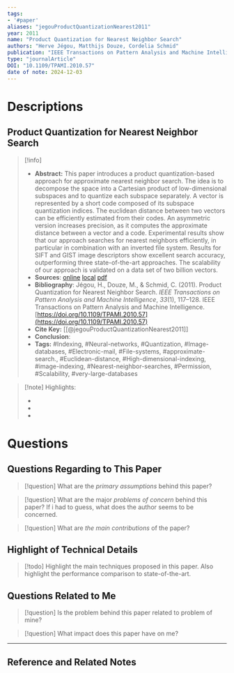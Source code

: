 ```yaml
---
tags:
- '#paper'
aliases: "jegouProductQuantizationNearest2011"
year: 2011
name: "Product Quantization for Nearest Neighbor Search"
authors: "Herve Jégou, Matthijs Douze, Cordelia Schmid"
publication: "IEEE Transactions on Pattern Analysis and Machine Intelligence"
type: "journalArticle"
DOI: "10.1109/TPAMI.2010.57"
date of note: 2024-12-03 
---
```

# Descriptions

## Product Quantization for Nearest Neighbor Search 
> [!info] 
> - **Abstract:** This paper introduces a product quantization-based approach for approximate nearest neighbor search. The idea is to decompose the space into a Cartesian product of low-dimensional subspaces and to quantize each subspace separately. A vector is represented by a short code composed of its subspace quantization indices. The euclidean distance between two vectors can be efficiently estimated from their codes. An asymmetric version increases precision, as it computes the approximate distance between a vector and a code. Experimental results show that our approach searches for nearest neighbors efficiently, in particular in combination with an inverted file system. Results for SIFT and GIST image descriptors show excellent search accuracy, outperforming three state-of-the-art approaches. The scalability of our approach is validated on a data set of two billion vectors. 
> - **Sources**: [online](http://zotero.org/users/13492210/items/C4CTSASA) [local](zotero://select/library/items/C4CTSASA) [pdf](file:////Users/lukexie/Zotero/storage/EDDR2UX5/Jégou%20et%20al.%20-%202011%20-%20Product%20Quantization%20for%20Nearest%20Neighbor%20Search.pdf) 
> - **Bibliography**: Jégou, H., Douze, M., & Schmid, C. (2011). Product Quantization for Nearest Neighbor Search. _IEEE Transactions on Pattern Analysis and Machine Intelligence_, _33_(1), 117–128. IEEE Transactions on Pattern Analysis and Machine Intelligence. [https://doi.org/10.1109/TPAMI.2010.57](https://doi.org/10.1109/TPAMI.2010.57)
> - **Cite Key:** [[@jegouProductQuantizationNearest2011]] 
> - **Conclusion**:
> - **Tags:** #Indexing, #Neural-networks, #Quantization, #Image-databases, #Electronic-mail, #File-systems, #approximate-search., #Euclidean-distance, #High-dimensional-indexing, #image-indexing, #Nearest-neighbor-searches, #Permission, #Scalability, #very-large-databases


>[!note] Highlights:
>
>-
>-
>-



# Questions
## Questions Regarding to This Paper


>[!question] 
>What are the *primary assumptions* behind this paper?



>[!question]
>What are the major *problems of concern* behind this paper? If i had to guess, what does the author seems to be concerned. 




>[!question]
>What are *the main contributions* of the paper?



## Highlight of Technical Details


>[!todo]
>Highlight the main techniques proposed in this paper. Also highlight the performance comparison to state-of-the-art.



## Questions Related to Me


> [!question] 
> Is the problem behind this paper related to problem of mine?



> [!question] 
> What impact does this paper have on me?




----

## Reference and Related Notes